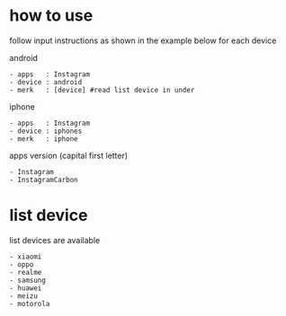 # how to use
follow input instructions as shown in the example below for each device

android
```
- apps   : Instagram
- device : android
- merk   : [device] #read list device in under
```

iphone
```
- apps   : Instagram
- device : iphones
- merk   : iphone
```

apps version (capital first letter)
```
- Instagram
- InstagramCarbon
```

# list device
list devices are available
```
- xiaomi
- oppo
- realme
- samsung
- huawei
- meizu
- motorola
```
